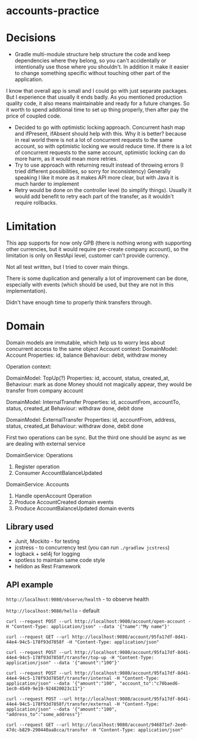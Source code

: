 # accounts-practice

# Decisions
- Gradle multi-module structure help structure the code and keep dependencies where they belong,
so you can't accidentally or intentionally use those where you shouldn't.
In addition it make it easier to change something specific without touching other part of the application.

I know that overall app is small and I could go with just separate packages.
But I experience that usually it ends badly.
As you mentioned production quality code, it also means maintainable and ready for a future changes.
So it worth to spend additional time to set up thing properly, then after pay the price of coupled code.

- Decided to go with optimistic locking approach. Concurrent hash map and ifPresent, ifAbsent should help with this.
Why it is better? because in real world there is not a lot of concurrent requests to the same account, so with optimistic locking we would reduce time.
If there is a lot of concurrent requests to the same account, optimistic locking can do more harm, as it would mean more retries.
- Try to use approach with returning result instead of throwing errors (I tried different possibilities, so sorry for inconsistency)
Generally speaking I like it more as it makes API more clear, but with Java it is much harder to implement
- Retry would be done on the controller level (to simplify things). Usually it would add benefit to retry each part of the transfer, as it wouldn't require rollbacks.

# Limitation
This app supports for now only GPB (there is nothing wrong with supporting other currencies,
but it would require pre-create company account), so the limitation is only on RestApi level,
customer can't provide currency.

Not all test written, but I tried to cover main things.

There is some duplication and generally a lot of improvement can be done,
especially with events (which should be used, but they are not in this implementation).

Didn't have enough time to properly think transfers through.


# Domain
Domain models are immutable, which help us to worry less about concurrent access to the same object
Account context:
DomainModel: Account
Properties: id, balance
Behaviour: debit, withdraw money

Operation context:

DomainModel: TopUp(?)
Properties: id, account, status, created_at,
Behaviour: mark as done
Money should not magically appear, they would be transfer from company account

DomainModel: InternalTransfer
Properties: id, accountFrom, accountTo, status, created_at
Behaviour: withdraw done, debit done

DomainModel: ExternalTransfer
Properties: id, accountFrom, address, status, created_at
Behaviour: withdraw done, debit done

First two operations can be sync. But the third one should be async as we are dealing with external service

DomainService: Operations
1. Register operation
2. Consumer AccountBalanceUpdated

DomainService: Accounts
1. Handle openAccount Operation
2. Produce AccountCreated domain events
2. Produce AccountBalanceUpdated domain events

## Library used
- Junit, Mockito - for testing
- jcstress - to concurrency test (you can run `./gradlew jcstress`)
- logback + sel4j for logging
- spotless to maintain same code style
- helidon as Rest Framework

## API example
`http://localhost:9080/observe/health` - to observe health

`http://localhost:9080/hello` - default

`curl --request POST --url http://localhost:9080/account/open-account -H "Content-Type: application/json" --data '{"name":"My name"}'`

`curl --request GET --url http://localhost:9080/account/95fa17df-8d41-44e4-94c5-178f93d7858f -H "Content-Type: application/json"`

`curl --request POST --url http://localhost:9080/account/95fa17df-8d41-44e4-94c5-178f93d7858f/transfer/top-up -H "Content-Type: application/json" --data '{"amount":"100"}'`

`curl --request POST --url http://localhost:9080/account/95fa17df-8d41-44e4-94c5-178f93d7858f/transfer/internal -H "Content-Type: application/json" --data '{"amount":"100", "account_to":"c70baed6-1ec0-4549-9e19-924820023c11"}'`

`curl --request POST --url http://localhost:9080/account/95fa17df-8d41-44e4-94c5-178f93d7858f/transfer/external -H "Content-Type: application/json" --data '{"amount":"100", "address_to":"some_address"}'`

`curl --request GET --url http://localhost:9080/account/946871e7-2ee0-47dc-b829-290440aa8cca/transfer -H "Content-Type: application/json"
`
